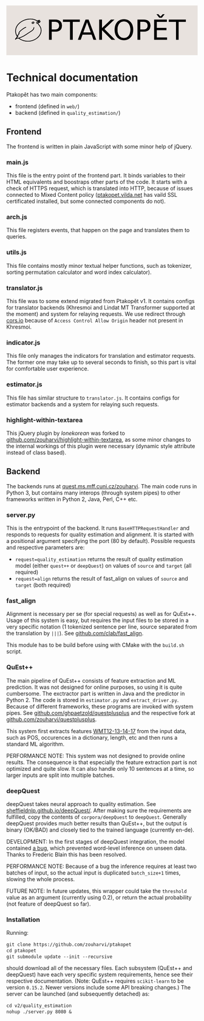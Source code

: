 ![Ptakopět logo](logo.png)

# Technical documentation

Ptakopět has two main components:
- frontend (defined in `web/`)
- backend (defined in `quality_estimation/`)

## Frontend
The frontend is written in plain JavaScript with some minor help of jQuery.

### main.js
This file is the entry point of the frontend part. It binds variables to their HTML equivalents and boostraps other parts of the code. It starts with a check of HTTPS request, which is translated into HTTP, because of issues connected to Mixed Content policy ([ptakopet.vilda.net](http://ptakopet.vilda.net) has vaild SSL certificated installed, but some connected components do not).

### arch.js
This file registers events, that happen on the page and translates them to queries.

### utils.js
This file contains mostly minor textual helper functions, such as tokenizer, sorting permutation calculator and word index calculator).

### translator.js
This file was to some extend migrated from Ptakopět v1. It contains configs for translator backends (Khresmoi and Lindat MT Transformer supported at the moment) and system for relaying requests. We use redirect through [cors.io](https://cors.io) because of `Access Control Allow Origin` header not present in Khresmoi.

### indicator.js
This file only manages the indicators for translation and estimator requests. The former one may take up to several seconds to finish, so this part is vital for comfortable user experience.

### estimator.js
This file has similar structure to `translator.js`. It contains configs for estimator backends and a system for relaying such requests.

### highlight-within-textarea
This jQuery plugin by _lonekorean_ was forked to [github.com/zouharvi/highlight-within-textarea](https://github.com/zouharvi/highlight-within-textarea), as some minor changes to the internal workings of this plugin were necessary (dynamic style attribute instead of class based).

## Backend

The backends runs at [quest.ms.mff.cuni.cz/zouharvi](http://quest.ms.mff.cuni.cz/zouharvi). The main code runs in Python 3, but contains many interops (through system pipes) to other frameworks written in Python 2, Java, Perl, C++ etc.

### server.py

This is the entrypoint of the backend. It runs `BaseHTTPRequestHandler` and responds to requests for quality estimation and alignment. It is started with a positional argument specifying the port (80 by default). Possible requests and respective parameters are:
- `request=quality_estimation` returns the result of quality estimation model (either `quest++` or `deepQuest`) on values of `source` and `target` (all required)
- `request=align` returns the result of fast_align on values of `source` and `target` (both required)

### fast_align

Alignment is necessary per se (for special requests) as well as for QuEst++. Usage of this system is easy, but requires the input files to be stored in a very specific notation (1 tokenized sentence per line, source separated from the translation by `|||`). See [github.com/clab/fast_align](https://github.com/clab/fast_align).

This module has to be build before using with CMake with the `build.sh` script.

### QuEst++

The main pipeline of QuEst++ consists of feature extraction and ML prediction. It was not designed for online purposes, so using it is quite cumbersome. The exctractor part is written in Java and the predictor in Python 2. The code is stored in `estimator.py` and `extract_driver.py`. Because of different frameworks, these programs are invoked with system pipes. See [github.com/ghpaetzold/questplusplus](https://github.com/ghpaetzold/questplusplus) and the respective fork at [github.com/zouharvi/questplusplus](https://github.com/zouharvi/questplusplus).

This system first extracts features [WMT12-13-14-17](https://www.quest.dcs.shef.ac.uk/quest_files/features_blackbox_baseline_17) from the input data, such as POS, occurences in a dictionary, length, etc and then runs a standard ML algorithm.

PERFORMANCE NOTE: This system was not designed to provide online results. The consequence is that especially the feature extraction part is not optimized and quite slow. It can also handle only 10 sentences at a time, so larger inputs are split into multiple batches.

### deepQuest

deepQuest takes neural approach to quality estimation. See [sheffieldnlp.github.io/deepQuest/](https://sheffieldnlp.github.io/deepQuest/). After making sure the requirements are fulfilled, copy the contents of `corpora/deepQuest` to `deepQuest`. Generally deepQuest provides much better results than QuEst++, but the output is binary (OK/BAD) and closely tied to the trained language (currently en-de).

DEVELOPMENT: In the first stages of deepQuest integration, the model contained [a bug](https://github.com/sheffieldnlp/deepQuest/issues/7), which prevented word-level inference on unseen data. Thanks to Frederic Blain this has been resolved.

PERFORMANCE NOTE: Because of a bug the inference requires at least two batches of input, so the actual input is duplicated `batch_size+1` times, slowing the whole process.

FUTURE NOTE: In future updates, this wrapper could take the `threshold` value as an argument (currently using 0.2), or return the actual probability (not feature of deepQuest so far).

### Installation

Running:

```
git clone https://github.com/zouharvi/ptakopet
cd ptakopet
git submodule update --init --recursive
```

should download all of the necessary files. Each subsystem (QuEst++ and deepQuest) have each very specific system requirements, hence see their respective documentation. (Note: QuEst++ requires `scikit-learn` to be version `0.15.2`. Newer versions include some API breaking changes.) The server can be launched (and subsequently detached) as:

```
cd v2/quality_estimation
nohup ./server.py 8080 &
```